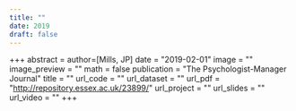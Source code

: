 ```yaml
---
title: ""
date: 2019
draft: false
---
```


+++
abstract = 
author=[Mills, JP]
date = "2019-02-01"
image = ""
image_preview = ""
math = false
publication = "The Psychologist-Manager Journal"
title = ""
url_code = ""
url_dataset = ""
url_pdf = "http://repository.essex.ac.uk/23899/"
url_project = ""
url_slides = ""
url_video = ""
+++
